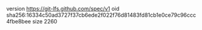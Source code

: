 version https://git-lfs.github.com/spec/v1
oid sha256:16334c50ad3727f37cb6ede2f022f76d81483fd81cb1e0ce79c96ccc4fbe8bee
size 2260
